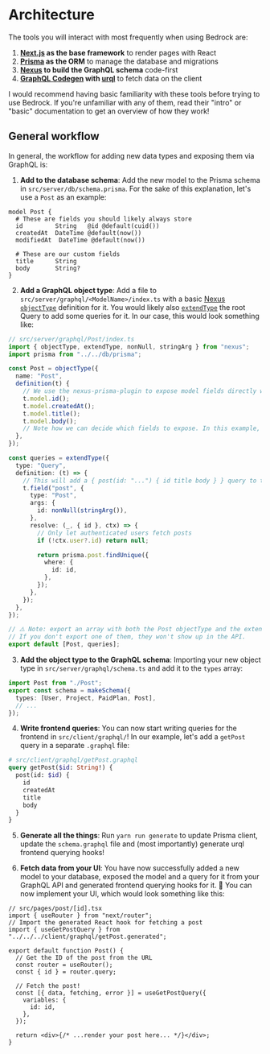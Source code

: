 # Architecture

The tools you will interact with most frequently when using Bedrock are:

1. **[Next.js](https://nextjs.org) as the base framework** to render pages with React
1. **[Prisma](https://prisma.io) as the ORM** to manage the database and migrations
1. **[Nexus](https://nexusjs.org) to build the GraphQL schema** code-first
1. **[GraphQL Codegen](https://www.graphql-code-generator.com/) with [urql](https://formidable.com/open-source/urql/)** to fetch data on the client

I would recommend having basic familiarity with these tools before trying to use Bedrock. If you're unfamiliar with any of them, read their "intro" or "basic" documentation to get an overview of how they work!

## General workflow

In general, the workflow for adding new data types and exposing them via GraphQL is:

1. **Add to the database schema**: Add the new model to the Prisma schema in `src/server/db/schema.prisma`. For the sake of this explanation, let's use a `Post` as an example:

```prisma
model Post {
  # These are fields you should likely always store
  id         String   @id @default(cuid())
  createdAt  DateTime @default(now())
  modifiedAt  DateTime @default(now())

  # These are our custom fields
  title      String
  body       String?
}
```

2. **Add a GraphQL object type**: Add a file to `src/server/graphql/<ModelName>/index.ts` with a basic [Nexus `objectType`](https://nexusjs.org/docs/api/object-type) definition for it. You would likely also [`extendType`](https://nexusjs.org/docs/api/extend-type) the root Query to add some queries for it. In our case, this would look something like:

```ts
// src/server/graphql/Post/index.ts
import { objectType, extendType, nonNull, stringArg } from "nexus";
import prisma from "../../db/prisma";

const Post = objectType({
  name: "Post",
  definition(t) {
    // We use the nexus-prisma-plugin to expose model fields directly without having to write custom resolvers for them
    t.model.id();
    t.model.createdAt();
    t.model.title();
    t.model.body();
    // Note how we can decide which fields to expose. In this example, I purposefully did not expose `t.model.modifiedAt()`!
  },
});

const queries = extendType({
  type: "Query",
  definition: (t) => {
    // This will add a { post(id: "...") { id title body } } query to the API
    t.field("post", {
      type: "Post",
      args: {
        id: nonNull(stringArg()),
      },
      resolve: (_, { id }, ctx) => {
        // Only let authenticated users fetch posts
        if (!ctx.user?.id) return null;

        return prisma.post.findUnique({
          where: {
            id: id,
          },
        });
      },
    });
  },
});

// ⚠️ Note: export an array with both the Post objectType and the extendType queries! ⚠️
// If you don't export one of them, they won't show up in the API.
export default [Post, queries];
```

3. **Add the object type to the GraphQL schema**: Importing your new object type in `src/server/graphql/schema.ts` and add it to the `types` array:

```ts
import Post from "./Post";
export const schema = makeSchema({
  types: [User, Project, PaidPlan, Post],
  // ...
});
```

4. **Write frontend queries**: You can now start writing queries for the frontend in `src/client/graphql/`! In our example, let's add a `getPost` query in a separate `.graphql` file:

```graphql
# src/client/graphql/getPost.graphql
query getPost($id: String!) {
  post(id: $id) {
    id
    createdAt
    title
    body
  }
}
```

5. **Generate all the things**: Run `yarn run generate` to update Prisma client, update the `schema.graphql` file and (most importantly) generate urql frontend querying hooks!

6. **Fetch data from your UI**: You have now successfully added a new model to your database, exposed the model and a query for it from your GraphQL API and generated frontend querying hooks for it. 🎉 You can now implement your UI, which would look something like this:

```tsx
// src/pages/post/[id].tsx
import { useRouter } from "next/router";
// Import the generated React hook for fetching a post
import { useGetPostQuery } from "../../../client/graphql/getPost.generated";

export default function Post() {
  // Get the ID of the post from the URL
  const router = useRouter();
  const { id } = router.query;

  // Fetch the post!
  const [{ data, fetching, error }] = useGetPostQuery({
    variables: {
      id: id,
    },
  });

  return <div>{/* ...render your post here... */}</div>;
}
```
